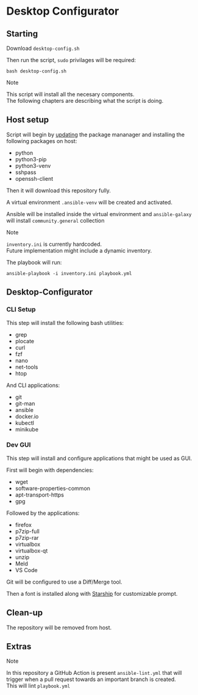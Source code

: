 # Desktop Configurator

## Starting

Download `desktop-config.sh`

Then run the script, `sudo` privilages will be required:
```shell
bash desktop-config.sh
```

> [!NOTE]
> This script will install all the necesary components.  
> The following chapters are describing what the script is doing.

## Host setup

Script will begin by <ins>updating</ins> the package mananager and installing the following packages on host:
- python
- python3-pip
- python3-venv
- sshpass
- openssh-client

Then it will download this repository fully.

A virtual environment `.ansible-venv` will be created and activated.

Ansible will be installed inside the virtual environment and `ansible-galaxy` will install `community.general` collection

> [!NOTE]
> `inventory.ini` is currently hardcoded.  
> Future implementation might include a dynamic inventory.

The playbook will run:
```shell
ansible-playbook -i inventory.ini playbook.yml
```

## Desktop-Configurator
### CLI Setup

This step will install the following bash utilities:
- grep
- plocate
- curl
- fzf
- nano
- net-tools
- htop

And CLI applications:
- git
- git-man
- ansible
- docker.io
- kubectl
- minikube


### Dev GUI

This step will install and configure applications that might be used as GUI.

First will begin with dependencies:
- wget
- software-properties-common
- apt-transport-https
- gpg

Followed by the applications:
- firefox
- p7zip-full
- p7zip-rar
- virtualbox
- virtualbox-qt
- unzip
- Meld
- VS Code

Git will be configured to use a Diff/Merge tool.

Then a font is installed along with [Starship](https://starship.rs/) for customizable prompt.


## Clean-up

The repository will be removed from host.

## Extras

> [!NOTE]
> In this repository a GitHub Action is present `ansible-lint.yml` that will trigger when a pull request towards an important branch is created.  
> This will lint `playbook.yml` 